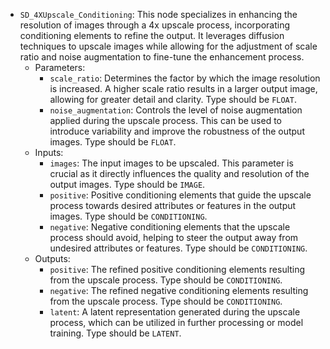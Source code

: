 - `SD_4XUpscale_Conditioning`: This node specializes in enhancing the resolution of images through a 4x upscale process, incorporating conditioning elements to refine the output. It leverages diffusion techniques to upscale images while allowing for the adjustment of scale ratio and noise augmentation to fine-tune the enhancement process.
    - Parameters:
        - `scale_ratio`: Determines the factor by which the image resolution is increased. A higher scale ratio results in a larger output image, allowing for greater detail and clarity. Type should be `FLOAT`.
        - `noise_augmentation`: Controls the level of noise augmentation applied during the upscale process. This can be used to introduce variability and improve the robustness of the output images. Type should be `FLOAT`.
    - Inputs:
        - `images`: The input images to be upscaled. This parameter is crucial as it directly influences the quality and resolution of the output images. Type should be `IMAGE`.
        - `positive`: Positive conditioning elements that guide the upscale process towards desired attributes or features in the output images. Type should be `CONDITIONING`.
        - `negative`: Negative conditioning elements that the upscale process should avoid, helping to steer the output away from undesired attributes or features. Type should be `CONDITIONING`.
    - Outputs:
        - `positive`: The refined positive conditioning elements resulting from the upscale process. Type should be `CONDITIONING`.
        - `negative`: The refined negative conditioning elements resulting from the upscale process. Type should be `CONDITIONING`.
        - `latent`: A latent representation generated during the upscale process, which can be utilized in further processing or model training. Type should be `LATENT`.
